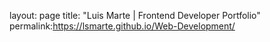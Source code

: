layout: page
title: "Luis Marte | Frontend Developer Portfolio"
permalink:https://lsmarte.github.io/Web-Development/
